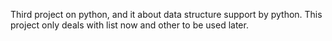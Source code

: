 Third project on python, and it about data structure support by python.
This project only deals with list now and other to be used later.
